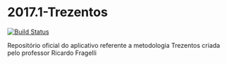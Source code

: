 # 2017.1-Trezentos

[![Build Status](https://travis-ci.org/fga-gpp-mds/2017.1-Trezentos.svg?branch=master)](https://travis-ci.org/fga-gpp-mds/2017.1-Trezentos)

Repositório oficial do aplicativo referente a metodologia Trezentos criada pelo professor Ricardo Fragelli
